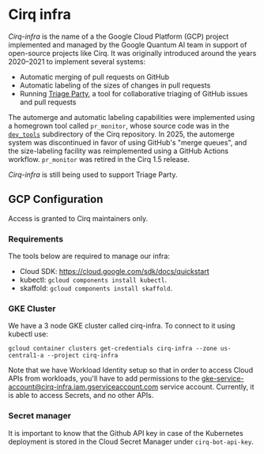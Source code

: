 # Cirq infra

_Cirq-infra_ is the name of a the Google Cloud Platform (GCP) project implemented and managed by the
Google Quantum AI team in support of open-source projects like Cirq. It was originally introduced
around the years 2020–2021 to implement several systems:

*   Automatic merging of pull requests on GitHub
*   Automatic labeling of the sizes of changes in pull requests
*   Running [Triage Party](https://github.com/google/triage-party), a tool for collaborative
    triaging of GitHub issues and pull requests

The automerge and automatic labeling capabilities were implemented using a homegrown tool called
`pr_monitor`, whose source code was in the [`dev_tools`](../) subdirectory of the Cirq
repository. In 2025, the automerge system was discontinued in favor of using GitHub's "merge
queues", and the size-labeling facility was reimplemented using a GitHub Actions workflow.
`pr_monitor` was retired in the Cirq 1.5 release.

_Cirq-infra_ is still being used to support Triage Party.

## GCP Configuration

Access is granted to Cirq maintainers only.

### Requirements

The tools below are required to manage our infra:

*   Cloud SDK: https://cloud.google.com/sdk/docs/quickstart
*   kubectl: `gcloud components install kubectl`.
*   skaffold: `gcloud components install skaffold`.

### GKE Cluster

We have a 3 node GKE cluster called cirq-infra. To connect to it using kubectl
use:

```shell
gcloud container clusters get-credentials cirq-infra --zone us-central1-a --project cirq-infra
```

Note that we have Workload Identity setup so that in order to access Cloud APIs
from workloads, you'll have to add permissions to the
gke-service-account@cirq-infra.iam.gserviceaccount.com service account.
Currently, it is able to access Secrets, and no other APIs.

### Secret manager

It is important to know that the Github API key in case of the Kubernetes
deployment is stored in the Cloud Secret Manager under `cirq-bot-api-key`.
